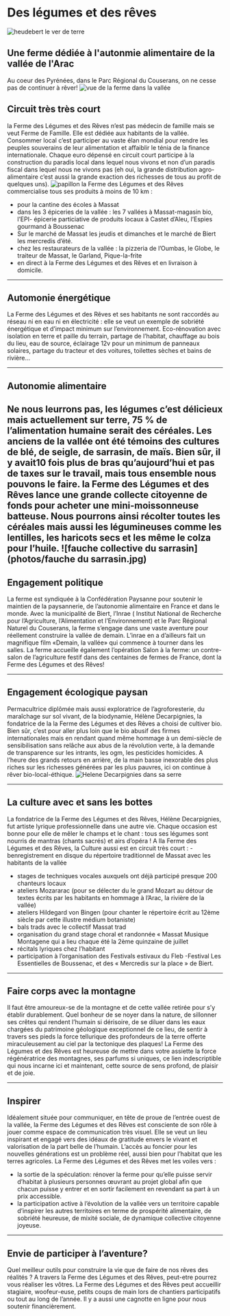# Des légumes et des rêves
![heudebert le ver de terre](photos/illustrations/heudebert-cote.png)

## Une ferme dédiée à l'autonmie alimentaire de la vallée de l'Arac
Au coeur des Pyrénées, dans le Parc Régional du Couserans, on ne cesse pas de continuer à rêver!
![vue de la ferme dans la vallée](photos/ferme-et-vallee-vu-du-ker.jpg)
## Circuit très très court
la Ferme des Légumes et des Rêves n’est pas médecin de famille mais se veut Ferme de Famille. 
Elle est dédiée aux habitants de la vallée. Consommer local c’est participer au vaste élan mondial pour rendre les peuples souverains de leur alimentation et affaiblir le ténia de la finance internationale. Chaque euro dépensé en circuit court participe à la construction du paradis local dans lequel nous vivons et non d’un paradis fiscal dans lequel nous ne vivons pas (eh oui, la grande distribution agro-alimentaire c’est aussi la grande exaction des richesses de tous au profit de quelques uns).
![papillon](photos/illustrations/papillon4.png)
la Ferme des Légumes et des Rêves commercialise tous ses produits à moins de 10 km :
- pour la cantine des écoles à Massat
- dans les 3 épiceries de la vallée : les 7 vallées à Massat-magasin bio, l’EPI- épicerie particiative de produits locaux à Castet d’Aleu, l’Espies gourmand à Boussenac
- Sur le marché de Massat les jeudis et dimanches et le marché de Biert les mercredis d’été.
- chez les restaurateurs de la vallée : la pizzeria de l’Oumbas, le Globe, le traiteur de Massat, le Garland, Pique-la-frite
- en direct à la Ferme des Légumes et des Rêves et en livraison à domicile.

---

## Automonie énergétique 
La Ferme des Légumes et des Rêves et ses habitants ne sont raccordés au réseau ni en eau ni en électricité : elle se veut un exemple de sobriété énergétique et d’impact minimum sur l’environnement.
Eco-rénovation avec isolation en terre et paille du terrain, partage de l’habitat, chauffage au bois du lieu, eau de source, éclairage 12v pour un minimum de panneaux solaires, partage du tracteur et des voitures, toilettes sèches et bains de rivière…

---

## Autonomie alimentaire 
Ne nous leurrons pas, les légumes c’est délicieux mais actuellement sur terre, 75 % de l’alimentation humaine serait des céréales. Les anciens de la vallée ont été témoins des cultures de blé, de seigle, de sarrasin, de maïs. Bien sûr, il y avait10 fois plus de bras qu’aujourd’hui et pas de taxes sur le travail, mais tous ensemble nous pouvons le faire.
la Ferme des Légumes et des Rêves lance une grande collecte citoyenne de fonds pour acheter une mini-moissonneuse batteuse. Nous pourrons ainsi récolter toutes les céréales mais aussi les légumineuses comme les lentilles, les haricots secs et les même le colza pour l’huile. 
![fauche collective du sarrasin](photos/fauche du sarrasin.jpg)
---

## Engagement politique
La ferme est syndiquée à la Confédération Paysanne pour soutenir le maintien de la paysannerie, de l’autonomie alimentaire en France et dans le monde. Avec la municipalité de Biert, l’Inrae ( Institut National de Recherche pour l’Agriculture, l’Alimentation et l’Environnement) et le Parc Régional Naturel du Couserans, la ferme s’engage dans une vaste aventure pour réellement construire la vallée de demain. L’inrae en a d’ailleurs fait un magnifique film «Demain, la vallée» qui commence à tourner dans les salles. La ferme accueille également l’opération Salon à la ferme: un contre-salon de l’agriculture festif dans des centaines de fermes de France, dont la Ferme des Légumes et des Rêves!

---

## Engagement écologique paysan
Permacultrice diplômée mais aussi exploratrice de l’agroforesterie, du maraîchage sur sol vivant, de la biodynamie, Hélène Decarpignies, la fondatrice de la la Ferme des Légumes et des Rêves a choisi de cultiver bio. Bien sûr, c’est pour aller plus loin que le bio abusif des firmes internationales mais en rendant quand même hommage à un demi-siècle de sensibilisation sans relâche aux abus de la révolution verte, à la demande de transparence sur les intrants, les ogm, les pesticides homicides. A l’heure des grands retours en arrière, de la main basse inexorable des plus riches sur les richesses générées par les plus pauvres, ici on continue à rêver bio-local-éthique. 
![Helene Decarpignies dans sa serre](photos/moi-dans-la-serre.jpg)

---

## La culture avec et sans les bottes
La fondatrice de la Ferme des Légumes et des Rêves, Hélène Decarpignies, fut artiste lyrique professionnelle dans une autre vie. Chaque occasion est bonne pour elle de mêler le champs et le chant : tous ses légumes sont nourris de mantras (chants sacrés) et airs d’opéra !
A lla Ferme des Légumes et des Rêves, la Culture aussi est en circuit très court :
-benregistrement en disque du répertoire traditionnel de Massat avec les habitants de la vallée
- stages de techniques vocales auxquels ont déjà participé presque 200 chanteurs locaux
- ateliers Mozararac (pour se délecter du le grand Mozart au détour de textes écrits par les habitants en hommage à l’Arac, la rivière de la vallée)
- ateliers Hildegard von Bingen (pour chanter le répertoire écrit au 12ème siècle par cette illustre médium botaniste)
- bals trads avec le collectif Massat trad
- organisation du grand stage choral et randonnée « Massat Musique Montagene qui a lieu chaque été la 2ème quinzaine de juillet
- récitals lyriques chez l’habitant
- participation à l’organisation des Festivals estivaux du Fleb -Festival Les Essentielles de Boussenac, et des « Mercredis sur la place » de Biert.

---

## Faire corps avec la montagne
Il faut être amoureux-se de la montagne et de cette vallée retirée pour s’y établir durablement.
 Quel bonheur de se noyer dans la nature, de sillonner ses crêtes qui rendent l’humain si dérisoire, de se diluer dans les eaux chargées du patrimoine géologique exceptionnel de ce lieu, de sentir à travers ses pieds la force tellurique des profondeurs de la terre offerte miraculeusement au ciel par la tectonique des plaques!
La Ferme des Légumes et des Rêves est heureuse de mettre dans votre assiette la force régénératrice des montagnes, ses parfums si uniques, ce lien indescriptible qui nous incarne ici et maintenant, cette source de sens profond, de plaisir et de joie.

---

## Inspirer
Idéalement située pour communiquer, en tête de proue de l’entrée ouest de la vallée, la Ferme des Légumes et des Rêves est consciente de son rôle à jouer comme espace de communication très visuel.
Elle se veut un lieu inspirant et engagé vers des idéaux de gratitude envers le vivant et valorisation de la part belle de l’humain.
L’accès au foncier pour les nouvelles générations est un problème réel, aussi bien pour l’habitat que les terres agricoles. La Ferme des Légumes et des Rêves met les voiles vers :
- la sortie de la spéculation: rénover la ferme pour qu’elle puisse servir d’habitat à plusieurs personnes œuvrant au projet global afin que chacun puisse y entrer et en sortir facilement en revendant sa part à un prix accessible.
- la participation active à l’évolution de la vallée vers un territoire capable d’inspirer les autres territoires en terme de prospérité alimentaire, de sobriété heureuse, de mixité sociale, de dynamique collective citoyenne joyeuse.

---

## Envie de participer à l’aventure?
Quel meilleur outils pour construire la vie que de faire de nos rêves des réalités ? A travers la Ferme des Légumes et des Rêves, peut-etre pourrez vous réaliser les vôtres.
La Ferme des Légumes et des Rêves peut accueillir stagiaire, woofeur-euse, petits coups de main lors de chantiers participatifs ou tout au long de l’année. Il y a aussi une cagnotte en ligne pour nous soutenir financièrement.  
  
